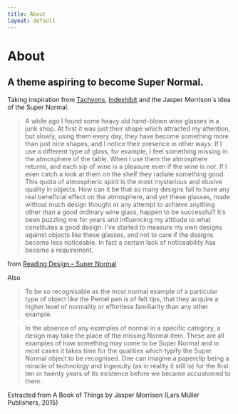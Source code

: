 ```yaml
---
title: About
layout: default
---
```


# About
## A theme aspiring to become Super Normal.

Taking inspiration from [Tachyons](http://tachyons.io), [Indexhibit](https://www.indexhibit.org/) and the Jasper Morrison's idea of the Super Normal.


> A while ago I found some heavy old hand-blown wine glasses in a junk shop. At first it was just their shape which attracted my attention, but slowly, using them every day, they have become something more than just nice shapes, and I notice their presence in other ways. If I use a different type of glass, for example, I feel something missing in the atmosphere of the table. When I use them the atmosphere returns, and each sip of wine is a pleasure even if the wine is not. If I even catch a look at them on the shelf they radiate something good. This quota of atmospheric spirit is the most mysterious and elusive quality in objects. How can it be that so many designs fail to have any real beneficial effect on the atmosphere, and yet these glasses, made without much design thought or any attempt to achieve anything other than a good ordinary wine glass, happen to be successful? It’s been puzzling me for years and influencing my attitude to what constitutes a good design. I’ve started to measure my own designs against objects like these glasses, and not to care if the designs become less noticeable. In fact a certain lack of noticeability has become a requirement.

from [Reading Design – Super Normal](https://www.readingdesign.org/super-normal)

Also

> To be so recognisable as the most normal example of a particular type of object like the Pentel pen is of felt tips, that they acquire a higher level of normality or effortless familiarity than any other example.

> In the absence of any examples of normal in a specific category, a design may take the place of the missing Normal item. These are all examples of how something may come to be Super Normal and in most cases it takes time for the qualities which typify the Super Normal object to be recognised. One can imagine a paperclip being a miracle of technology and ingenuity (as in reality it still is) for the first ten or twenty years of its existence before we became accustomed to them.


Extracted from A Book of Things by Jasper Morrison (Lars Müller Publishers, 2015)
